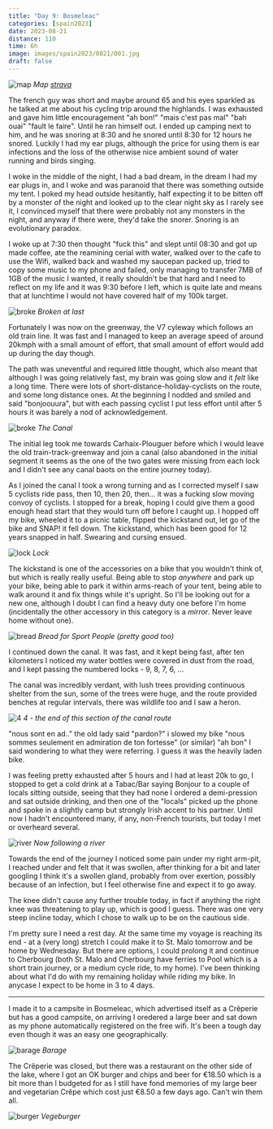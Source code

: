```yaml
--- 
title: "Day 9: Bosmeleac"
categories: [spain2023]
date: 2023-08-21
distance: 110
time: 6h
image: images/spain2023/0821/001.jpg
draft: false
---
```


![map](/images/spain2023/0821/map.png)
*Map [strava](https://www.strava.com/activities/9693432720)*

The french guy was short and maybe around 65 and his eyes sparkled as he
talked at me about his cycling trip around the highlands. I was exhausted and
gave him little encouragement "ah bon!" "mais c'est pas mal"  "bah ouai"
"fault le faire". Until he ran himself out. I ended up camping next to him,
and he was snoring at 8:30 and he snored until 8:30 for 12 hours he snored.
Luckily I had my ear plugs, although the price for using them is ear
infections and the loss of the otherwise nice ambient sound of water running
and birds singing.

I woke in the middle of the night, I had a bad dream, in the dream I had my
ear plugs in, and I woke and was paranoid that there was something outside my
tent. I poked my head outside hesitantly, half expecting it to be bitten off
by a monster of the night and looked up to the clear night sky as I rarely see
it, I convinced myself that there were probably not any monsters in the night,
and anyway if there were, they'd take the snorer. Snoring is an evolutionary
paradox.

I woke up at 7:30 then thought "fuck this" and slept until 08:30 and got up
made coffee, ate the reamining cerial with water, walked over to the cafe to
use the Wifi, walked back and washed my saucepan packed up, tried to copy some
music to my phone and failed, only managing to transfer 7MB of 1GB of the
music I wanted, it really shouldn't be that hard and I need to reflect on my
life and it was 9:30 before I left, which is quite late and means that at
lunchtime I would not have covered half of my 100k target.

![broke](/images/spain2023/0821/001.jpg)
*Broken at last*

Fortunately I was now on the greenway, the V7 cyleway which follows an old
train line. It was fast and I managed to keep an average speed of around
20kmph with a small amount of effort, that small amount of effort would add up
during the day though.

The path was uneventful and required little thought, which also meant that
although I was going relatively fast, my brain was going slow and it _felt_
like a long time. There were lots of short-distance-holiday-cyclists on the
route, and some long distance ones. At the beginning I nodded and smiled and
said "bonjoouura", but with each passing cyclist I put less effort until after
5 hours it was barely a nod of acknowledgement.

![broke](/images/spain2023/0821/002.jpg)
*The Canal*

The initial leg took me towards Carhaix-Plouguer before which I would leave
the old train-track-greenway and join a canal (also abandoned in the initial
segment it seems as the one of the two gates were missing from each lock and I
didn't see any canal baots on the entire journey today).

As I joined the canal I took a wrong turning and as I corrected myself I saw 5
cyclists ride pass, then 10, then 20, then... it was a fucking slow moving
convoy of cyclists. I stopped for a break, hoping I could give them a good
enough head start that they would turn off before I caught up. I hopped off my
bike, wheeled it to a picnic table, flipped the kickstand out, let go of the
bike and SNAP! it fell down. The kickstand, which has been good for 12 years
snapped in half. Swearing and cursing ensued.

![lock](/images/spain2023/0821/003.jpg)
*Lock*

The kickstand is one of the accessories on a bike that you wouldn't think of,
but which is really really useful. Being able to stop _anywhere_ and park up
your bike, being able to park it within arms-reach of your tent, being able to
walk around it and fix things while it's upright. So I'll be looking out for a
new one, although I doubt I can find a heavy duty one before I'm home
(incidentally the other accessory in this category is a _mirror_. Never leave
home without one).

![bread](/images/spain2023/0821/004.jpg)
*Bread for Sport People (pretty good too)*

I continued down the canal. It was fast, and it kept being fast, after ten
kilometers I noticed my water bottles were covered in dust from the road, and
I kept passing the numbered locks - 9, 8, 7, 6, ...

The canal was incredibly verdant, with lush trees providing continuous shelter
from the sun, some of the trees were huge, and the route provided benches at
regular intervals, there was wildlife too and I saw a heron.

![4](/images/spain2023/0821/005.jpg)
*4 - the end of this section of the canal route*

"nous sont en ad.." the old lady said "pardon?" i slowed my bike "nous sommes
seulement en admiration de ton fortesse" (or similar) "ah bon" I said wondering
to what they were referring. I guess it was the heavily laden bike.

I was feeling pretty exhausted after 5 hours and I had at least 20k to go, I
stopped to get a cold drink at a Tabac/Bar saying Bonjour to a couple of
locals sitting outside, seeing that they had none I ordered a demi-pression
and sat outside drinking, and then one of the "locals" picked up the phone and
spoke in a slightly camp but strongly Irish accent to his partner. Until now I
hadn't encountered many, if any, non-French tourists, but today I met or
overheard several.

![river](/images/spain2023/0821/007.jpg)
*Now following a river*

Towards the end of the journey I noticed some pain under my right arm-pit, I
reached under and felt that it was swollen, after thinking for a bit and later
googling I think it's a swollen gland, probably from over exertion, possibly
because of an infection, but I feel otherwise fine and expect it to go away.

The knee didn't cause any further trouble today, in fact if anything the right
knee was threatening to play up, which  is good I guess. There was one very
steep incline today, which I chose to walk up to be on the cautious side.

I'm pretty sure I need a rest day. At the same time my voyage is reaching its
end - at a (very long) stretch I could make it to St. Malo tomorrow and be
home by Wednesday. But there are options, I could prolong it and continue to
Cherbourg (both St. Malo and Cherbourg have ferries to Pool which is a short
train journey, or a medium cycle ride, to my home). I've been thinking about
what I'd do with my remaining holiday while riding my bike. In anycase I
expect to be home in 3 to 4 days.

---

I made it to a campsite in Bosmeleac, which advertised itself as a Crêperie
but has a good campsite, on arriving I oredered a large beer and sat down as
my phone automatically registered on the free wifi. It's been a tough day even
though it was an easy one geographically.

![barage](/images/spain2023/0821/008.jpg)
*Barage*

The Crêperie was closed, but there was a restaurant on the other side of the
lake, where I got an OK burger and chips and beer for €18.50 which is a bit
more than I budgeted for as I still have fond memories of my large beer and
vegetarian Crêpe which cost just €8.50 a few days ago. Can't win them all.

![burger](/images/spain2023/0821/009.jpg)
*Vegeburger*

